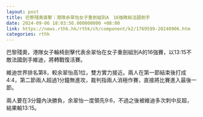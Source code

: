```yaml
---
layout: post
title: 巴黎殘奧直擊｜港隊余翠怡女子重劍組別A　16強敗給法國劍手
date: 2024-09-06 18:03:56.000000000 +08:00
link: https://news.rthk.hk/rthk/ch/component/k2/1769599-20240906.htm
categories: rthk
---
```


巴黎殘奧，港隊女子輪椅劍擊代表余翠怡在女子重劍組別A的16強賽，以13:15不敵法國劍手維迪，將轉戰復活賽。

維迪世界排名第8，較余翠怡高1位，雙方實力接近。兩人在第一節結束後打成4:4，第二節兩人超過1分鐘無進攻，裁判指兩人消極作賽，直接將比賽進入最後一節。

兩人要在3分鐘內決勝負，余翠怡一度領先9:6，不過之後被維迪多次刺中反超，結果輸13:15。
